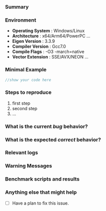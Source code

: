 <!--
Please read this!

Before opening a new issue, make sure to search for keywords in the issues
filtered by "bug::confirmed" or "bug::unconfirmed" and "bugzilla" label:

- https://gitlab.com/libeigen/eigen/-/issues?scope=all&utf8=%E2%9C%93&state=opened&label_name[]=bug%3A%3Aconfirmed
- https://gitlab.com/libeigen/eigen/-/issues?scope=all&utf8=%E2%9C%93&state=opened&label_name[]=bug%3A%3Aunconfirmed
- https://gitlab.com/libeigen/eigen/-/issues?scope=all&utf8=%E2%9C%93&state=opened&label_name[]=bugzilla

and verify the issue you're about to submit isn't a duplicate. -->

### Summary
<!-- Summarize the bug encountered concisely. -->

### Environment
<!-- Please provide your development environment here -->
- **Operating System** : Windows/Linux
- **Architecture** : x64/Arm64/PowerPC ...
- **Eigen Version** : 3.3.9
- **Compiler Version** : Gcc7.0
- **Compile Flags** : -O3 -march=native
- **Vector Extension** : SSE/AVX/NEON ...

### Minimal Example
<!-- If possible, please create a minimal example here that exhibits the problematic behavior.
You can also link to [godbolt](https://godbolt.org). But please note that you need to click 
the "Share" button in the top right-hand corner of the godbolt page where you reproduce the sample 
code to get the share link instead of in your browser address bar. 

You can read [the guidelines on stackoverflow](https://stackoverflow.com/help/minimal-reproducible-example)
on how to create a good minimal example. -->

```cpp
//show your code here
```

### Steps to reproduce
<!-- Describe how one can reproduce the issue - this is very important. Please use an ordered list. -->

1. first step
2. second step
3. ... 

### What is the current *bug* behavior?
<!-- Describe what actually happens. -->

### What is the expected *correct* behavior?
<!-- Describe what you should see instead. -->

### Relevant logs
<!-- Add relevant code snippets or program output within blocks marked by " ``` " -->

<!-- OPTIONAL: remove this section if you are not reporting a compilation warning issue.-->
### Warning Messages
<!-- Show us the warning messages you got! -->

<!-- OPTIONAL: remove this section if you are not reporting a performance issue. -->
### Benchmark scripts and results
<!-- Please share any benchmark scripts - either standalone, or using [Google Benchmark](https://github.com/google/benchmark). -->

### Anything else that might help
<!-- It will be better to provide us more information to help narrow down the cause. 
Including but not limited to the following: 
- lines of code that might help us diagnose the problem. 
- potential ways to address the issue.
- last known working/first broken version (release number or commit hash). --> 

- [ ] Have a plan to fix this issue.
